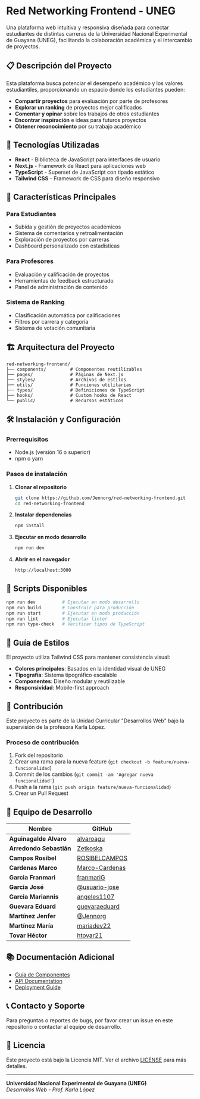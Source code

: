 # Red Networking Frontend - UNEG

Una plataforma web intuitiva y responsiva diseñada para conectar estudiantes de distintas carreras de la Universidad Nacional Experimental de Guayana (UNEG), facilitando la colaboración académica y el intercambio de proyectos.

## 📋 Descripción del Proyecto

Esta plataforma busca potenciar el desempeño académico y los valores estudiantiles, proporcionando un espacio donde los estudiantes pueden:

- **Compartir proyectos** para evaluación por parte de profesores
- **Explorar un ranking** de proyectos mejor calificados
- **Comentar y opinar** sobre los trabajos de otros estudiantes
- **Encontrar inspiración** e ideas para futuros proyectos
- **Obtener reconocimiento** por su trabajo académico

## 🚀 Tecnologías Utilizadas

- **React** - Biblioteca de JavaScript para interfaces de usuario
- **Next.js** - Framework de React para aplicaciones web
- **TypeScript** - Superset de JavaScript con tipado estático
- **Tailwind CSS** - Framework de CSS para diseño responsivo

## 🎯 Características Principales

### Para Estudiantes
- Subida y gestión de proyectos académicos
- Sistema de comentarios y retroalimentación
- Exploración de proyectos por carreras
- Dashboard personalizado con estadísticas

### Para Profesores
- Evaluación y calificación de proyectos
- Herramientas de feedback estructurado
- Panel de administración de contenido

### Sistema de Ranking
- Clasificación automática por calificaciones
- Filtros por carrera y categoría
- Sistema de votación comunitaria

## 🏗️ Arquitectura del Proyecto

```
red-networking-frontend/
├── components/         # Componentes reutilizables
├── pages/              # Páginas de Next.js
├── styles/             # Archivos de estilos
├── utils/              # Funciones utilitarias
├── types/              # Definiciones de TypeScript
├── hooks/              # Custom hooks de React
└── public/             # Recursos estáticos
```

## 🛠️ Instalación y Configuración

### Prerrequisitos
- Node.js (versión 16 o superior)
- npm o yarn

### Pasos de instalación

1. **Clonar el repositorio**
   ```bash
   git clone https://github.com/Jennorg/red-networking-frontend.git
   cd red-networking-frontend
   ```

2. **Instalar dependencias**
   ```bash
   npm install
   ```

4. **Ejecutar en modo desarrollo**
   ```bash
   npm run dev
   ```

5. **Abrir en el navegador**
   ```
   http://localhost:3000
   ```

## 📝 Scripts Disponibles

```bash
npm run dev          # Ejecutar en modo desarrollo
npm run build        # Construir para producción
npm run start        # Ejecutar en modo producción
npm run lint         # Ejecutar linter
npm run type-check   # Verificar tipos de TypeScript
```

## 🎨 Guía de Estilos

El proyecto utiliza Tailwind CSS para mantener consistencia visual:

- **Colores principales**: Basados en la identidad visual de UNEG
- **Tipografía**: Sistema tipográfico escalable
- **Componentes**: Diseño modular y reutilizable
- **Responsividad**: Mobile-first approach

## 🤝 Contribución

Este proyecto es parte de la Unidad Curricular "Desarrollos Web" bajo la supervisión de la profesora Karla López.

### Proceso de contribución
1. Fork del repositorio
2. Crear una rama para la nueva feature (`git checkout -b feature/nueva-funcionalidad`)
3. Commit de los cambios (`git commit -am 'Agregar nueva funcionalidad'`)
4. Push a la rama (`git push origin feature/nueva-funcionalidad`)
5. Crear un Pull Request

## 👥 Equipo de Desarrollo

| Nombre | GitHub |
|--------|---------|
| **Aguinagalde Alvaro**| [alvaroagu](https://github.com/alvaroagu) |
| **Arredondo Sebastián**| [Zetkoska](https://github.com/Zetkoska) |
| **Campos Rosibel**| [ROSIBELCAMPOS](https://github.com/ROSIBELCAMPOS) |
| **Cardenas Marco**| [Marco-Cardenas](https://github.com/Marco-Cardenas) |
| **Garcia Franmari**| [franmariG](https://github.com/franmariG) |
| **Garcia José**| [@usuario-jose](https://github.com/usuario-jose) |
| **Garcia Mariannis**| [angeles1107](https://github.com/angeles1107) |
| **Guevara Eduard**| [guevaraeduard](https://github.com/guevaraeduard) |
| **Martínez Jenfer**| [@Jennorg](https://github.com/Jennorg) |
| **Martínez María**| [mariadev22](https://github.com/mariadev22) |
| **Tovar Héctor**| [htovar21](https://github.com/htovar21) |

## 📚 Documentación Adicional

- [Guía de Componentes](./docs/components.md)
- [API Documentation](./docs/api.md)
- [Deployment Guide](./docs/deployment.md)

## 📞 Contacto y Soporte

Para preguntas o reportes de bugs, por favor crear un issue en este repositorio o contactar al equipo de desarrollo.

## 📄 Licencia

Este proyecto está bajo la Licencia MIT. Ver el archivo [LICENSE](LICENSE) para más detalles.

---

**Universidad Nacional Experimental de Guayana (UNEG)**  
*Desarrollos Web - Prof. Karla López*
